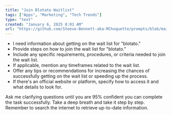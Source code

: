 ```yaml
---
title: "Join Blotato Waitlist"
tags: ["Apps", "Marketing", "Tech Trends"]
type: "text"
created: "January 6, 2025 8:01 AM"
url: "https://github.com/Steeve-Bennett-aka-MChoquette/prompts/blob/main/join_blotato_waitlist.md"
---
```


- I need information about getting on the wait list for "blotato."
- Provide steps on how to join the wait list for "blotato."
- Include any specific requirements, procedures, or criteria needed to join the wait list.
- If applicable, mention any timeframes related to the wait list.
- Offer any tips or recommendations for increasing the chances of successfully getting on the wait list or speeding up the process.
- If there's an official website or platform, specify how to access it and what details to look for.

Ask me clarifying questions until you are 95% confident you can complete the task successfully. Take a deep breath and take it step by step. Remember to search the internet to retrieve up-to-date information.
